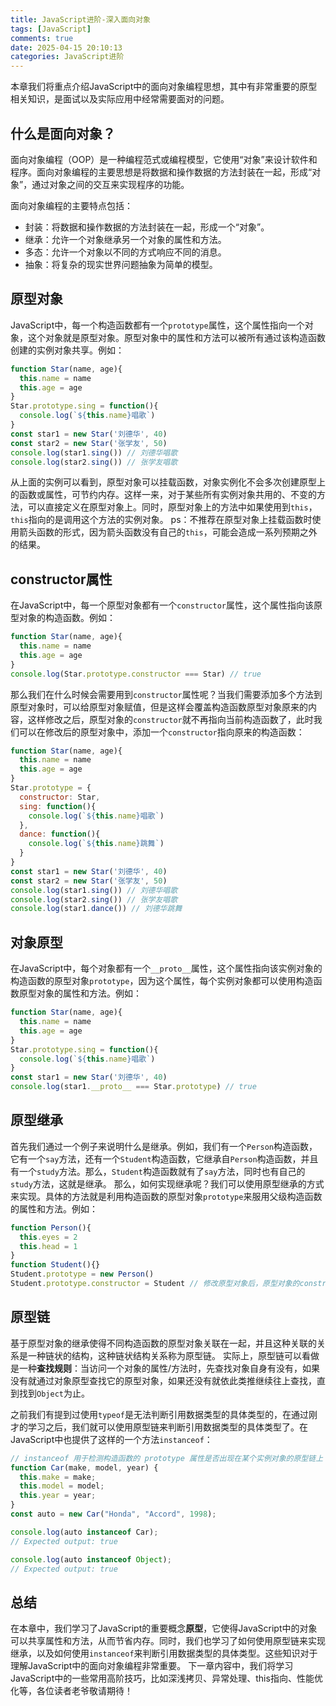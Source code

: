 ```yaml
---
title: JavaScript进阶-深入面向对象
tags: [JavaScript]
comments: true
date: 2025-04-15 20:10:13
categories: JavaScript进阶
---
```


本章我们将重点介绍JavaScript中的面向对象编程思想，其中有非常重要的原型相关知识，是面试以及实际应用中经常需要面对的问题。

<!-- more -->

## 什么是面向对象？
面向对象编程（OOP）是一种编程范式或编程模型，它使用“对象”来设计软件和程序。面向对象编程的主要思想是将数据和操作数据的方法封装在一起，形成“对象”，通过对象之间的交互来实现程序的功能。

面向对象编程的主要特点包括：
- 封装：将数据和操作数据的方法封装在一起，形成一个“对象”。
- 继承：允许一个对象继承另一个对象的属性和方法。
- 多态：允许一个对象以不同的方式响应不同的消息。
- 抽象：将复杂的现实世界问题抽象为简单的模型。

## 原型对象
JavaScript中，每一个构造函数都有一个`prototype`属性，这个属性指向一个对象，这个对象就是原型对象。原型对象中的属性和方法可以被所有通过该构造函数创建的实例对象共享。例如：
```javascript
function Star(name, age){
  this.name = name
  this.age = age
}
Star.prototype.sing = function(){
  console.log(`${this.name}唱歌`)
}
const star1 = new Star('刘德华', 40)
const star2 = new Star('张学友', 50)
console.log(star1.sing()) // 刘德华唱歌
console.log(star2.sing()) // 张学友唱歌
```
从上面的实例可以看到，原型对象可以挂载函数，对象实例化不会多次创建原型上的函数或属性，可节约内存。这样一来，对于某些所有实例对象共用的、不变的方法，可以直接定义在原型对象上。同时，原型对象上的方法中如果使用到`this`，`this`指向的是调用这个方法的实例对象。
ps：不推荐在原型对象上挂载函数时使用箭头函数的形式，因为箭头函数没有自己的`this`，可能会造成一系列预期之外的结果。

## constructor属性
在JavaScript中，每一个原型对象都有一个`constructor`属性，这个属性指向该原型对象的构造函数。例如：
```javascript
function Star(name, age){
  this.name = name
  this.age = age
}
console.log(Star.prototype.constructor === Star) // true
```
那么我们在什么时候会需要用到`constructor`属性呢？当我们需要添加多个方法到原型对象时，可以给原型对象赋值，但是这样会覆盖构造函数原型对象原来的内容，这样修改之后，原型对象的`constructor`就不再指向当前构造函数了，此时我们可以在修改后的原型对象中，添加一个`constructor`指向原来的构造函数：
```javascript
function Star(name, age){
  this.name = name
  this.age = age
}
Star.prototype = {
  constructor: Star,
  sing: function(){
    console.log(`${this.name}唱歌`)
  },
  dance: function(){
    console.log(`${this.name}跳舞`)
  }
}
const star1 = new Star('刘德华', 40)
const star2 = new Star('张学友', 50)
console.log(star1.sing()) // 刘德华唱歌
console.log(star2.sing()) // 张学友唱歌
console.log(star1.dance()) // 刘德华跳舞
```

## 对象原型
在JavaScript中，每个对象都有一个`__proto__`属性，这个属性指向该实例对象的构造函数的原型对象`prototype`，因为这个属性，每个实例对象都可以使用构造函数原型对象的属性和方法。例如：
```javascript
function Star(name, age){
  this.name = name
  this.age = age
}
Star.prototype.sing = function(){
  console.log(`${this.name}唱歌`)
}
const star1 = new Star('刘德华', 40)
console.log(star1.__proto__ === Star.prototype) // true
```

## 原型继承
首先我们通过一个例子来说明什么是继承。例如，我们有一个`Person`构造函数，它有一个`say`方法，还有一个`Student`构造函数，它继承自`Person`构造函数，并且有一个`study`方法。那么，`Student`构造函数就有了`say`方法，同时也有自己的`study`方法，这就是继承。
那么，如何实现继承呢？我们可以使用原型继承的方式来实现。具体的方法就是利用构造函数的原型对象`prototype`来服用父级构造函数的属性和方法。例如：
```javascript
function Person(){
  this.eyes = 2
  this.head = 1
}
function Student(){}
Student.prototype = new Person()
Student.prototype.constructor = Student // 修改原型对象后，原型对象的constructor属性会指向继承的父级构造函数，需要重新指向当前构造函数
```

## 原型链
基于原型对象的继承使得不同构造函数的原型对象关联在一起，并且这种关联的关系是一种链状的结构，这种链状结构关系称为原型链。
实际上，原型链可以看做是一种**查找规则**：当访问一个对象的属性/方法时，先查找对象自身有没有，如果没有就通过对象原型查找它的原型对象，如果还没有就依此类推继续往上查找，直到找到`Object`为止。

之前我们有提到过使用`typeof`是无法判断引用数据类型的具体类型的，在通过刚才的学习之后，我们就可以使用原型链来判断引用数据类型的具体类型了。在JavaScript中也提供了这样的一个方法`instanceof`：
```javascript
// instanceof 用于检测构造函数的 prototype 属性是否出现在某个实例对象的原型链上
function Car(make, model, year) {
  this.make = make;
  this.model = model;
  this.year = year;
}
const auto = new Car("Honda", "Accord", 1998);

console.log(auto instanceof Car);
// Expected output: true

console.log(auto instanceof Object);
// Expected output: true
```

## 总结
在本章中，我们学习了JavaScript的重要概念**原型**，它使得JavaScript中的对象可以共享属性和方法，从而节省内存。同时，我们也学习了如何使用原型链来实现继承，以及如何使用`instanceof`来判断引用数据类型的具体类型。这些知识对于理解JavaScript中的面向对象编程非常重要。
下一章内容中，我们将学习JavaScript中的一些常用高阶技巧，比如深浅拷贝、异常处理、this指向、性能优化等，各位读者老爷敬请期待！

